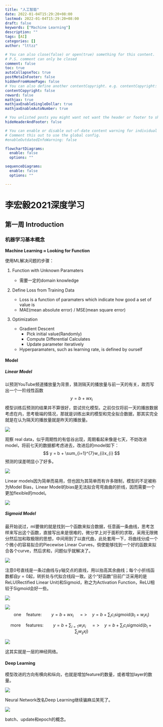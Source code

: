 ```yaml
---
title: "人工智能"
date: 2022-01-04T15:29:20+08:00
lastmod: 2022-01-04T15:29:20+08:00
draft: false
keywords: ["Machine Learning"]
description: ""
tags: [AI]
categories: []
author: "lttzz"

# You can also close(false) or open(true) something for this content.
# P.S. comment can only be closed
comment: false
toc: true
autoCollapseToc: true
postMetaInFooter: false
hiddenFromHomePage: false
# You can also define another contentCopyright. e.g. contentCopyright: "This is another copyright."
contentCopyright: false
reward: false
mathjax: true
mathjaxEnableSingleDollar: true
mathjaxEnableAutoNumber: true

# You unlisted posts you might want not want the header or footer to show
hideHeaderAndFooter: false

# You can enable or disable out-of-date content warning for individual post.
# Comment this out to use the global config.
#enableOutdatedInfoWarning: false

flowchartDiagrams:
  enable: false
  options: ""

sequenceDiagrams: 
  enable: false
  options: ""

---
```


<!--more-->

# 李宏毅2021深度学习

## 第一周 Introduction

### 机器学习基本概念

**Machine Learning ≈ Looking for Function**

使用ML解决问题的步骤：

1. Function with Unknown Paramaters
   + 需要一定的domain knowledge

2. Define Loss from Training Data
   + Loss is a function of paramaters which indicate how good a set of value is
   + MAE(mean absolute error) / MSE(mean square error)

3. Optimization
   + Gradient Descent
     + Pick initial value(Randomly)
     + Compute Differential Calculates
     + Update parameter iteratively
   + Hyperparamaters, such as learning rate, is defined by ourself 

#### Model

##### Linear Model

以预测YouTube频道播放量为背景，猜测隔天的播放量与前一天的有关，故而写出一个一阶线性函数
$$
y = b + wx_{i}
$$
模型训练后预测的结果并不算很好，尝试优化模型。之前仅仅将前一天的播放数据考虑在内，思考极端的情况，那就是训练出来的模型和完全拟合数据，那其实完全就是在认为隔天的播放量就是昨天的播放量。

![](/Picbed/2022_01/0104_00.png)

观察 real data，似乎周期性的有低谷出现，周期看起来像是七天，不妨改进model，将前七天的数据都考虑进去，改进后的model如下：
$$
y = b + \sum_{i=1}^{7}w_{i}x_{i}
$$
预测的误差明显小了好多。

![](/Picbed/2022_01/0104_01.png)

Linear models因为简单而易用，但也因为其简单而有许多限制，模型的不足被称为Model Bias，Linear Model的bias是无法拟合弯弯曲曲的折线，因而需要一个更加flexible的model。

![](/Picbed/2022_01/0104_02.png)

##### Sigmoid Model

最开始说过，ml要做的就是找到一个函数来拟合数据，任意画一条曲线，思考怎样来写出这个函数，直接写出来是很难的，微分学上对于面积的求取，采用无限微分然后加和取极限的思想，中间用到了以直代曲，此处套用一下，将曲线分成一个个微小的容易拟合的Piecewise Linear Curves，倘使能够找到一个好的函数来拟合各个curve，然后求和，问题似乎就解决了。

![](/Picbed/2022_01/0104_03.png)

注意0号直线是一条过曲线与y轴交点的直线，用以抬高其余曲线；每个小折线函数都自$y=0$起，转折处与代拟合线段一致。这个“好函数”目前广泛采用的是ReLU(Rectified Linear Unit)和Sigmoid，称之为Activation Function，ReLU相较于Sigmoid会好一些。

![](/Picbed/2022_01/0104_04.png)

![](/Picbed/2022_01/0104_05.png)
$$
\mathrm{one \quad feature:} \qquad y = b + wx_{i} \quad => \quad y = b + \sum_{i} c_{i} \mathrm{sigmoid}(b_{i} + w_{i}x_{i})
$$

$$
\mathrm{more \quad features:} \qquad y = b + \sum_{i=1}w_{i}x_{i} \quad => \quad y = b + \sum_{i}c_{i} \mathrm{sigmoid}(b_{i} + \sum_{j}w_{ij}x{j})
$$

![](/Picbed/2022_01/0104_06.png)

这其实就是一层的神经网络。

#### Deep Learning

模型改进的方向有横向和纵向，也就是增加feature的数量，或者增加layer的数量。

![](/Picbed/2022_01/0104_07.png)

Neural Network改名Deep Learning继续骗麻瓜笑死了。

![](/Picbed/2022_01/0104_08.png)

batch、update和epoch的概念。

